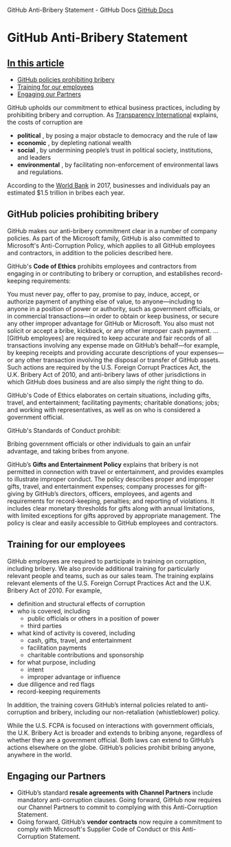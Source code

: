 GitHub Anti-Bribery Statement - GitHub Docs
[GitHub Docs](/en)

# GitHub Anti-Bribery Statement

## [In this article](/github/site-policy/github-anti-bribery-statement#in-this-article)
- [GitHub policies prohibiting bribery](#github-policies-prohibiting-bribery)
- [Training for our employees](#training-for-our-employees)
- [Engaging our Partners](#engaging-our-partners)

GitHub upholds our commitment to ethical business practices, including by prohibiting bribery and corruption. As
[Transparency International](https://www.transparency.org/what-is-corruption#costs-of-corruption)
explains, the costs of corruption are

- **political**
, by posing a major obstacle to democracy and the rule of law
- **economic**
, by depleting national wealth
- **social**
, by undermining people’s trust in political society, institutions, and leaders
- **environmental**
, by facilitating non-enforcement of environmental laws and regulations.

According to the
[World Bank](https://www.worldbank.org/en/topic/governance/brief/anti-corruption)
in 2017, businesses and individuals pay an estimated $1.5 trillion in bribes each year.

## GitHub policies prohibiting bribery

GitHub makes our anti-bribery commitment clear in a number of company policies. As part of the Microsoft family, GitHub is also committed to Microsoft's Anti-Corruption Policy, which applies to all GitHub employees and contractors, in addition to the policies described here.

GitHub's
**Code of Ethics**
prohibits employees and contractors from engaging in or contributing to bribery or corruption, and establishes record-keeping requirements:

You must never pay, offer to pay, promise to pay, induce, accept, or authorize payment of anything else of value, to anyone—including to anyone in a position of power or authority, such as government officials, or in commercial transactions—in order to obtain or keep business, or secure any other improper advantage for GitHub or Microsoft. You also must not solicit or accept a bribe, kickback, or any other improper cash payment. ... [GitHub employees] are required to keep accurate and fair records of all transactions involving any expense made on GitHub’s behalf—for example, by keeping receipts and providing accurate descriptions of your expenses—or any other transaction involving the disposal or transfer of GitHub assets. Such actions are required by the U.S. Foreign Corrupt Practices Act, the U.K. Bribery Act of 2010, and anti-bribery laws of other jurisdictions in which GitHub does business and are also simply the right thing to do.

GitHub's Code of Ethics elaborates on certain situations, including gifts, travel, and entertainment; facilitating payments; charitable donations; jobs; and working with representatives, as well as on who is considered a government official.

GitHub's Standards of Conduct prohibit:

Bribing government officials or other individuals to gain an unfair advantage, and taking bribes from anyone.

GitHub’s
**Gifts and Entertainment Policy**
explains that bribery is not permitted in connection with travel or entertainment, and provides examples to illustrate improper conduct. The policy describes proper and improper gifts, travel, and entertainment expenses; company processes for gift-giving by GitHub’s directors, officers, employees, and agents and requirements for record-keeping, penalties; and reporting of violations. It includes clear monetary thresholds for gifts along with annual limitations, with limited exceptions for gifts approved by appropriate management. The policy is clear and easily accessible to GitHub employees and contractors.

## Training for our employees

GitHub employees are required to participate in training on corruption, including bribery. We also provide additional training for particularly relevant people and teams, such as our sales team. The training explains relevant elements of the U.S. Foreign Corrupt Practices Act and the U.K. Bribery Act of 2010. For example,

- definition and structural effects of corruption
- who is covered, including
	- public officials or others in a position of power
	- third parties
- what kind of activity is covered, including
	- cash, gifts, travel, and entertainment
	- facilitation payments
	- charitable contributions and sponsorship
- for what purpose, including
	- intent
	- improper advantage or influence
- due diligence and red flags
- record-keeping requirements

In addition, the training covers GitHub’s internal policies related to anti-corruption and bribery, including our non-retaliation (whistleblower) policy.

While the U.S. FCPA is focused on interactions with government officials, the U.K. Bribery Act is broader and extends to bribing anyone, regardless of whether they are a government official. Both laws can extend to GitHub’s actions elsewhere on the globe. GitHub’s policies prohibit bribing anyone, anywhere in the world.

## Engaging our Partners
- GitHub’s standard
**resale agreements with Channel Partners**
include mandatory anti-corruption clauses. Going forward, GitHub now requires our Channel Partners to commit to complying with this Anti-Corruption Statement.
- Going forward, GitHub’s
**vendor contracts**
now require a commitment to comply with Microsoft's Supplier Code of Conduct or this Anti-Corruption Statement.
